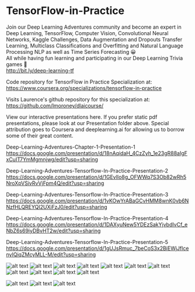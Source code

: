 # TensorFlow-in-Practice

Join our Deep Learning Adventures community and become an expert in Deep Learning, TensorFlow, Computer Vision, Convolutional Neural Networks, Kaggle Challenges, Data Augmentation and Dropouts Transfer Learning, Multiclass Classifications and Overfitting and Natural Language Processing NLP as well as Time Series Forecasting 😀  
All while having fun learning and participating in our Deep Learning Trivia games 🎉  
http://bit.ly/deep-learning-tf  

Code repository for TensorFlow in Practice Specialization at:  
https://www.coursera.org/specializations/tensorflow-in-practice

Visits Laurence's github repository for this specialization at:  
https://github.com/lmoroney/dlaicourse/

View our interactive presentations here. If you prefer static pdf presentations, please look at our Presentation folder above. Special attribution goes to Coursera and deeplearning.ai for allowing us to borrow some of their great content.

Deep-Learning-Adventures-Chapter-1-Presentation-1  
https://docs.google.com/presentation/d/18nAqidaH_4CzZyh_1e23gR88aIgFxCuIT7YmMgmnjwg/edit?usp=sharing

Deep-Learning-Adventures-Tensorflow-In-Practice-Presentation-2  
https://docs.google.com/presentation/d/1GEvlIo8g_OFWWq7S3Ob82wRh5NroXpVSivRvVjFpm4Q/edit?usp=sharing

Deep-Learning-Adventures-Tensorflow-In-Practice-Presentation-3  
https://docs.google.com/presentation/d/1vKOwYrABaGCvHMM8wnK0vb6NNzfHLQREYQI2UXiFzJ0/edit?usp=sharing

Deep-Learning-Adventures-Tensorflow-In-Practice-Presentation-4  
https://docs.google.com/presentation/d/1DAXyuNew5YDEzSakYjvbdIvCf_eNbZ6s69iyDBvHT2w/edit?usp=sharing

Deep-Learning-Adventures-Tensorflow-In-Practice-Presentation-5  
https://docs.google.com/presentation/d/1gUJsRmuc_7beCoS3x2BiEWjJflcenyIQiqZMcyMLL-M/edit?usp=sharing

![alt text](images/DLA-0.png)
![alt text](images/DLA-1.png)
![alt text](images/DLA-0.5.png)
![alt text](images/DLA-2.png)
![alt text](images/DLA-3.png)
![alt text](images/DLA-4.png)
![alt text](images/DLA-5.png)
![alt text](images/DLA-6.png)
![alt text](images/DLA-7.png)
![alt text](images/DLA-8.png)
![alt text](images/DLA.png)

![alt text](images/TensorFlow-in-Practice-1.png)
![alt text](images/TensorFlow-in-Practice-2.png)
![alt text](images/TensorFlow-in-Practice-3.png)
